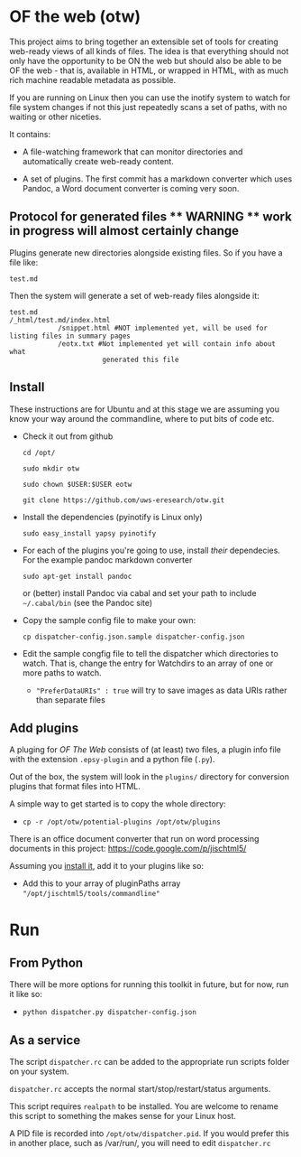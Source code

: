 #  OF the web (otw)

This project aims to bring together an extensible set of tools for creating web-ready views of all kinds of files. The idea is that everything should not only have the opportunity to be ON the web but should also be able to be OF the web - that is, available in HTML, or wrapped in HTML, with as much rich machine readable metadata as possible.

If you are running on Linux then you can use the inotify system to watch for file system changes  if not this just repeatedly scans a set of paths, with no waiting or other niceties.


It contains:
* A file-watching framework that can monitor directories and automatically create web-ready content.

* A set of plugins. The first commit has a markdown converter which uses Pandoc, a Word document converter is coming very soon.

## Protocol for generated files ** WARNING ** work in progress will almost certainly change

Plugins generate new directories alongside existing files. So if you have a file like:

```
test.md
```

Then the system will generate a set of web-ready files alongside it:

```
test.md
/_html/test.md/index.html
            /snippet.html #NOT implemented yet, will be used for listing files in summary pages
            /eotx.txt #Not implemented yet will contain info about what 
                       generated this file  
```

## Install

These instructions are for Ubuntu and at this stage we are assuming you know your way around the commandline, where to put bits of code etc. 


* Check it out from github

    ```cd /opt/```

	```sudo mkdir otw```

	```sudo chown $USER:$USER eotw```

    ```git clone https://github.com/uws-eresearch/otw.git```

* Install the dependencies (pyinotify is Linux only)

    ```sudo easy_install yapsy pyinotify ```

* For each of the plugins you're going to use, install _their_ dependecies. For the example pandoc markdown converter

    ```sudo apt-get install pandoc``` 

    or (better) install Pandoc via cabal and set your path to include ```~/.cabal/bin``` (see the Pandoc site)

* Copy the sample config file to make your own:

    ```cp dispatcher-config.json.sample dispatcher-config.json```

* Edit the sample congfig file to tell the dispatcher which directories to watch. That is, change the entry for Watchdirs to an array of one or more paths to watch.
  * ```"PreferDataURIs" : true``` will try to save images as data URIs rather than separate files 

## Add plugins

A pluging for _OF The Web_ consists of (at least) two files, a plugin info file with the extension ```.epsy-plugin``` and a python file (```.py```).

Out of the box, the system will look in the ```plugins/``` directory for conversion plugins that format files into HTML.

A simple way to get started is to copy the whole directory:

 * ```cp -r /opt/otw/potential-plugins /opt/otw/plugins```
    
There is an office document converter that run on word processing documents in this project: https://code.google.com/p/jischtml5/

Assuming you [install it](https://code.google.com/p/jischtml5/wiki/WordDownCommandlineOpenOffice), add it to your plugins like so:
  * Add this to your array of pluginPaths array ```"/opt/jischtml5/tools/commandline"```

# Run 

## From Python

There will be more options for running this toolkit in future, but for now, run it like so:

 *  ```python dispatcher.py dispatcher-config.json```
 
## As a service 

The script ```dispatcher.rc``` can be added to the appropriate run scripts folder on your system.

```dispatcher.rc``` accepts the normal start/stop/restart/status arguments.

This script requires ```realpath``` to be installed. You are welcome to rename this script to something the makes sense for your Linux host.

A PID file is recorded into ```/opt/otw/dispatcher.pid```. If you would prefer this in another place, such as /var/run/, you will need to edit ```dispatcher.rc```



